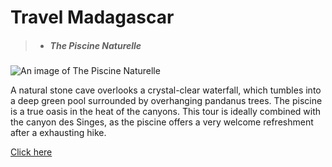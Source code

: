 Travel Madagascar
================
> * #####  The Piscine Naturelle ####

![An image of The Piscine Naturelle](https://previews.123rf.com/images/dennisvdwater/dennisvdwater1405/dennisvdwater140500098/28395418-beautiful-oasis-la-piscine-naturelle-in-isalo-national-park-in-madagascar-hdr.jpg)

A natural stone cave overlooks a crystal-clear waterfall, which tumbles into a deep green pool surrounded by overhanging pandanus trees. The piscine is a true oasis in the heat of the canyons. This tour is ideally combined with the canyon des Singes, as the piscine offers a very welcome refreshment after a exhausting hike.

[Click here](http://www.travelmadagascar.org/PARKS/Isalo-National-Park.html)
